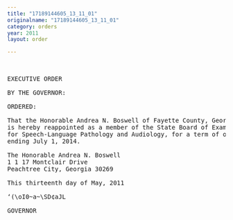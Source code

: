 ```yaml
---
title: "17189144605_13_11_01"
originalname: "17189144605_13_11_01"
category: orders
year: 2011
layout: order

---
```

<pre>
 

EXECUTIVE ORDER

BY THE GOVERNOR:

ORDERED:

That the Honorable Andrea N. Boswell of Fayette County, Georgia,
is hereby reappointed as a member of the State Board of Examiners
for Speech-Language Pathology and Audiology, for a term of ofﬁce
ending July 1, 2014.

The Honorable Andrea N. Boswell
1 1 17 Montclair Drive
Peachtree City, Georgia 30269

This thirteenth day of May, 2011

‘(\oI0~a~\SD¢aJL

GOVERNOR

</pre>
